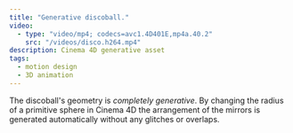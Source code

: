 ```yaml
---
title: "Generative discoball."
video:
  - type: "video/mp4; codecs=avc1.4D401E,mp4a.40.2"
    src: "/videos/disco.h264.mp4"
description: Cinema 4D generative asset
tags:
  - motion design
  - 3D animation
---
```


The discoball's geometry is _completely generative_. By changing the radius of a primitive sphere in Cinema 4D the arrangement of the mirrors is generated automatically without any glitches or overlaps.
